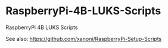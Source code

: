 # RaspberryPi-4B-LUKS-Scripts

RaspberryPi 4B LUKS Scripts

See also: https://github.com/xanoni/RaspberryPi-Setup-Scripts


